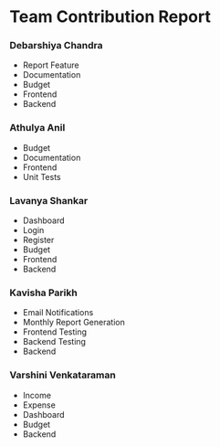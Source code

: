 # Team Contribution Report

### Debarshiya Chandra
- Report Feature
- Documentation
- Budget
- Frontend
- Backend

### Athulya Anil
- Budget
- Documentation
- Frontend
- Unit Tests

### Lavanya Shankar
- Dashboard
- Login
- Register
- Budget
- Frontend
- Backend

### Kavisha Parikh
- Email Notifications
- Monthly Report Generation
- Frontend Testing
- Backend Testing
- Backend

### Varshini Venkataraman
- Income
- Expense
- Dashboard
- Budget
- Backend
